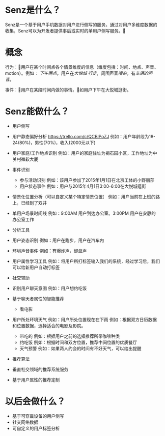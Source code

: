 # Senz是什么？

Senz是一个基于用户手机数据对用户进行侧写的服务。通过对用户多维度数据的收集，Senz可以为开发者提供事后或实时的单用户侧写服务。

#  概念
行为：用户在某个时间点各个情景维度的信息（维度包括：时间、地点、声音、motion）。例如： *下午两点*，用户在*大悦城* *行走*，周围声音*嘈杂*，有*车辆的声音*。

事件：用户在某段时间内做的事情。如用户下午在大悦城逛街。

#  Senz能做什么？

-  用户侧写
  -  用户静态偏好分析 https://trello.com/c/QCBlPoZJ
例如：用户年龄段为18-24(80%)，男性(70%)，收入(2000元以下)
  -  用户家庭/工作地点识别
例如：用户的家庭住址为褐石园小区，工作地址为中关村微软大厦
  -  事件识别
     -  参与活动识别
例如：该用户参加了2015年1月1日在北京工体的小野丽莎
     -  用户状态事件
例如：用户与2015年4月1日3:00-6:00在大悦城逛街
  -  情景化位置分析（可以自定义某个特定情景位置）
例如：用户当前在上班的路上，已经到了双井
  -  单用户场景时间线
例如：9:00AM 用户到达办公室。3:00PM 用户在安静的办公室工作

-  分析工具
  -  用户姿态识别
例如：用户在跑步，用户在汽车内
  -  环境声音事件
例如：有爆炸声，键盘声
  -  用户属性学习工具
例如：将用户所打标签输入我们的系统，经过学习后，我们可以给新用户自动打标签

-  社交辅助
  -  识别用户聊天意图
例如：用户想约吃饭
  -  基于聊天者属性的智能推荐
        -  看电影
  -  用户所处环境天气
例如：用户所处位置现在在下雨
例如：根据双方日历数据和位置数据，选择适合的电影及影院。
        -  带吃的
例如：根据用户之前的选择推荐所带咖啡种类
        -  约吃饭
例如：根据时间和双方位置，推荐中间位置的优质餐厅
        - 天气预警
例如：如果两人约会的时间有不好天气，可以给出提醒

-  推荐算法
  -  垂直社交领域的推荐系统服务
  -  基于用户属性的推荐定制

#  以后会做什么？
-  基于可穿戴设备的用户侧写
-  社交网络数据
-  可自定义的用户标签分析
